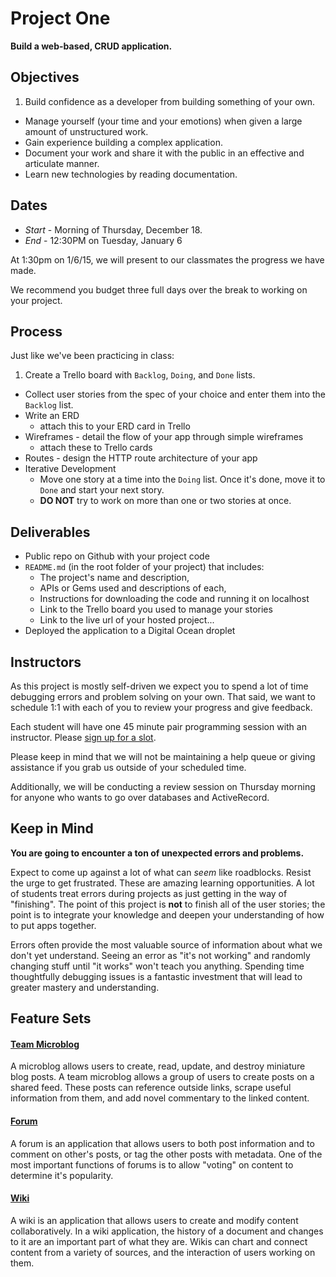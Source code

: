 # Project One

**Build a web-based, CRUD application.**

## Objectives

1. Build confidence as a developer from building something of your own.
-  Manage yourself (your time and your emotions) when given a large amount of unstructured work.
-  Gain experience building a complex application.
-  Document your work and share it with the public in an effective and articulate manner.
-  Learn new technologies by reading documentation.

## Dates

* *Start* - Morning of Thursday, December 18.
* *End* - 12:30PM on Tuesday, January 6

At 1:30pm on 1/6/15, we will present to our classmates the progress we have made.

We recommend you budget three full days over the break to working on your project.

## Process

Just like we've been practicing in class:

1. Create a Trello board with `Backlog`, `Doing`, and `Done` lists.
- Collect user stories from the spec of your choice and enter them into the `Backlog` list.
- Write an ERD
  * attach this to your ERD card in Trello
- Wireframes - detail the flow of your app through simple wireframes
  * attach these to Trello cards
- Routes - design the HTTP route architecture of your app
- Iterative Development
  * Move one story at a time into the `Doing` list. Once it's done, move it to `Done` and start your next story.
  * **DO NOT** try to work on more than one or two stories at once.

## Deliverables

- Public repo on Github with your project code
- `README.md` (in the root folder of your project) that includes:
  - The project's name and description,
  - APIs or Gems used and descriptions of each,
  - Instructions for downloading the code and running it on localhost
  - Link to the Trello board you used to manage your stories
  - Link to the live url of your hosted project...
- Deployed the application to a Digital Ocean droplet

## Instructors

As this project is mostly self-driven we expect you to spend a lot of time debugging errors and problem solving on your own. That said, we want to schedule 1:1 with each of you to review your progress and give feedback. 

Each student will have one 45 minute pair programming session with an instructor. Please [sign up for a slot](https://docs.google.com/a/generalassemb.ly/spreadsheets/d/1glJJhkOZ8p8Jg40HN45zFpN36wXffjrobRvdwjt04GM/edit#gid=0).

Please keep in mind that we will not be maintaining a help queue or giving assistance if you grab us outside of your scheduled time. 

Additionally, we will be conducting a review session on Thursday morning for anyone who wants to go over databases and ActiveRecord.

## Keep in Mind

**You are going to encounter a ton of unexpected errors and problems.**

Expect to come up against a lot of what can *seem* like roadblocks. Resist the urge to get frustrated. These are amazing learning opportunities. A lot of students treat errors during projects as just getting in the way of "finishing". The point of this project is **not** to finish all of the user stories; the point is to integrate your knowledge and deepen your understanding of how to put apps together.

Errors often provide the most valuable source of information about what we don't yet understand. Seeing an error as "it's not working" and randomly changing stuff until "it works" won't teach you anything. Spending time thoughtfully debugging issues is a fantastic investment that will lead to greater mastery and understanding.

## Feature Sets

#### [Team Microblog][microblog]

A microblog allows users to create, read, update, and destroy miniature blog posts. A team microblog allows a group of users to create posts on a shared feed. These posts can reference outside links, scrape useful information from them, and add novel commentary to the linked content.

#### [Forum][forum]

A forum is an application that allows users to both post information and to comment on other's posts, or tag the other posts with metadata. One of the most important functions of forums is to allow "voting" on content to determine it's popularity.

#### [Wiki][wiki]

A wiki is an application that allows users to create and modify content collaboratively. In a wiki application, the history of a document and changes to it are an important part of what they are. Wikis can chart and connect content from a variety of sources, and the interaction of users working on them.

<!-- Links -->

[microblog]:  microblog.md
[forum]:      forum.md
[wiki]:       wiki.md
